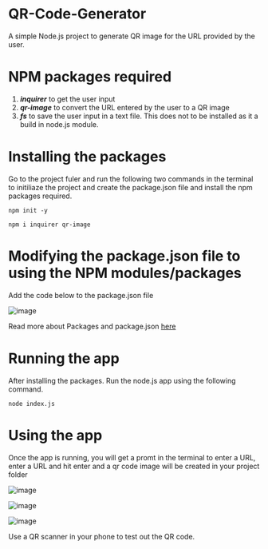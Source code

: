 # QR-Code-Generator
A simple Node.js project to generate QR image for the URL provided by the user.

# NPM packages required

1. **_inquirer_** to get the user input 
2. **_qr-image_** to convert the URL entered by the user to a QR image
3. **_fs_** to save the user input in a text file. This does not to be installed as it a build in node.js module.


# Installing the packages

Go to the project fuler and run the following two commands in the terminal to initiliaze the project and create the package.json file and install the npm packages required.

``` npm init -y ```

``` npm i inquirer qr-image ``` 

# Modifying the package.json file to using the NPM modules/packages

Add the code below to the package.json file

![image](https://github.com/Azan9/QR-Code-Generator/assets/43653409/5bb3163d-426e-45be-a73b-176cc90a8d10)

Read more about Packages and package.json [here](https://nodejs.org/api/packages.html#:~:text=Within%20a%20package%2C%20the%20package,as%20using%20ES%20module%20syntax.)

# Running the app

After installing the packages. Run the node.js app using the following command.

``` node index.js ```


# Using the app

Once the app is running, you will get a promt in the terminal to enter a URL, enter a URL and hit enter and a qr code image will be created in your project folder

![image](https://github.com/Azan9/QR-Code-Generator/assets/43653409/df26c34f-1a92-4447-a325-d79f2f5395c1)

![image](https://github.com/Azan9/QR-Code-Generator/assets/43653409/3c6bbf01-c520-43a0-b21a-4ee65622ad8e) 

![image](https://github.com/Azan9/QR-Code-Generator/assets/43653409/34117a77-e5d7-4fac-a39b-2a0b260c65b7)

Use a QR scanner in your phone to test out the QR code.

